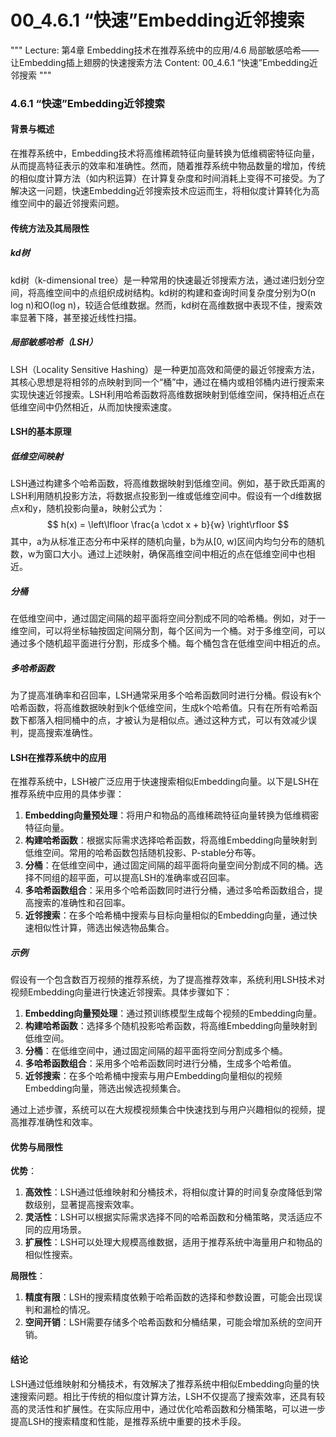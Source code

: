 # 00_4.6.1 “快速”Embedding近邻搜索

"""
Lecture: 第4章 Embedding技术在推荐系统中的应用/4.6 局部敏感哈希——让Embedding插上翅膀的快速搜索方法
Content: 00_4.6.1 “快速”Embedding近邻搜索
"""

### 4.6.1 “快速”Embedding近邻搜索

#### 背景与概述

在推荐系统中，Embedding技术将高维稀疏特征向量转换为低维稠密特征向量，从而提高特征表示的效率和准确性。然而，随着推荐系统中物品数量的增加，传统的相似度计算方法（如内积运算）在计算复杂度和时间消耗上变得不可接受。为了解决这一问题，快速Embedding近邻搜索技术应运而生，将相似度计算转化为高维空间中的最近邻搜索问题。

#### 传统方法及其局限性

##### kd树

kd树（k-dimensional tree）是一种常用的快速最近邻搜索方法，通过递归划分空间，将高维空间中的点组织成树结构。kd树的构建和查询时间复杂度分别为O(n log n)和O(log n)，较适合低维数据。然而，kd树在高维数据中表现不佳，搜索效率显著下降，甚至接近线性扫描。

##### 局部敏感哈希（LSH）

LSH（Locality Sensitive Hashing）是一种更加高效和简便的最近邻搜索方法，其核心思想是将相邻的点映射到同一个“桶”中，通过在桶内或相邻桶内进行搜索来实现快速近邻搜索。LSH利用哈希函数将高维数据映射到低维空间，保持相近点在低维空间中仍然相近，从而加快搜索速度。

#### LSH的基本原理

##### 低维空间映射

LSH通过构建多个哈希函数，将高维数据映射到低维空间。例如，基于欧氏距离的LSH利用随机投影方法，将数据点投影到一维或低维空间中。假设有一个d维数据点x和y，随机投影向量a，映射公式为：
$$ h(x) = \left\lfloor \frac{a \cdot x + b}{w} \right\rfloor $$
其中，a为从标准正态分布中采样的随机向量，b为从[0, w)区间内均匀分布的随机数，w为窗口大小。通过上述映射，确保高维空间中相近的点在低维空间中也相近。

##### 分桶

在低维空间中，通过固定间隔的超平面将空间分割成不同的哈希桶。例如，对于一维空间，可以将坐标轴按固定间隔分割，每个区间为一个桶。对于多维空间，可以通过多个随机超平面进行分割，形成多个桶。每个桶包含在低维空间中相近的点。

##### 多哈希函数

为了提高准确率和召回率，LSH通常采用多个哈希函数同时进行分桶。假设有k个哈希函数，将高维数据映射到k个低维空间，生成k个哈希值。只有在所有哈希函数下都落入相同桶中的点，才被认为是相似点。通过这种方式，可以有效减少误判，提高搜索准确性。

#### LSH在推荐系统中的应用

在推荐系统中，LSH被广泛应用于快速搜索相似Embedding向量。以下是LSH在推荐系统中应用的具体步骤：

1. **Embedding向量预处理**：将用户和物品的高维稀疏特征向量转换为低维稠密特征向量。
2. **构建哈希函数**：根据实际需求选择哈希函数，将高维Embedding向量映射到低维空间。常用的哈希函数包括随机投影、P-stable分布等。
3. **分桶**：在低维空间中，通过固定间隔的超平面将向量空间分割成不同的桶。选择不同组的超平面，可以提高LSH的准确率或召回率。
4. **多哈希函数组合**：采用多个哈希函数同时进行分桶，通过多哈希函数组合，提高搜索的准确性和召回率。
5. **近邻搜索**：在多个哈希桶中搜索与目标向量相似的Embedding向量，通过快速相似性计算，筛选出候选物品集合。

##### 示例

假设有一个包含数百万视频的推荐系统，为了提高推荐效率，系统利用LSH技术对视频Embedding向量进行快速近邻搜索。具体步骤如下：

1. **Embedding向量预处理**：通过预训练模型生成每个视频的Embedding向量。
2. **构建哈希函数**：选择多个随机投影哈希函数，将高维Embedding向量映射到低维空间。
3. **分桶**：在低维空间中，通过固定间隔的超平面将空间分割成多个桶。
4. **多哈希函数组合**：采用多个哈希函数同时进行分桶，生成多个哈希值。
5. **近邻搜索**：在多个哈希桶中搜索与用户Embedding向量相似的视频Embedding向量，筛选出候选视频集合。

通过上述步骤，系统可以在大规模视频集合中快速找到与用户兴趣相似的视频，提高推荐准确性和效率。

#### 优势与局限性

**优势**：
1. **高效性**：LSH通过低维映射和分桶技术，将相似度计算的时间复杂度降低到常数级别，显著提高搜索效率。
2. **灵活性**：LSH可以根据实际需求选择不同的哈希函数和分桶策略，灵活适应不同的应用场景。
3. **扩展性**：LSH可以处理大规模高维数据，适用于推荐系统中海量用户和物品的相似性搜索。

**局限性**：
1. **精度有限**：LSH的搜索精度依赖于哈希函数的选择和参数设置，可能会出现误判和漏检的情况。
2. **空间开销**：LSH需要存储多个哈希函数和分桶结果，可能会增加系统的空间开销。

#### 结论

LSH通过低维映射和分桶技术，有效解决了推荐系统中相似Embedding向量的快速搜索问题。相比于传统的相似度计算方法，LSH不仅提高了搜索效率，还具有较高的灵活性和扩展性。在实际应用中，通过优化哈希函数和分桶策略，可以进一步提高LSH的搜索精度和性能，是推荐系统中重要的技术手段。